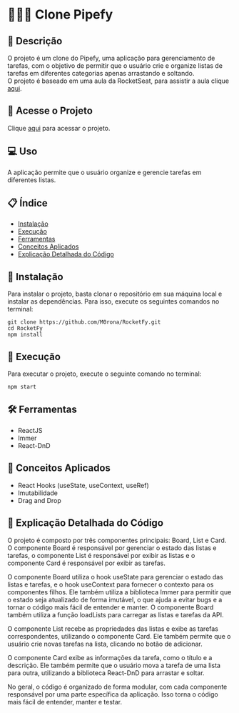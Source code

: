 # 🎴👨‍💻 Clone Pipefy

## 📝 Descrição
O projeto é um clone do Pipefy, uma aplicação para gerenciamento de tarefas, com o objetivo de permitir que o usuário crie e organize listas de tarefas em diferentes categorias apenas arrastando e soltando.</br>
O projeto é baseado em uma aula da RocketSeat, para assistir a aula clique [aqui](https://www.youtube.com/watch?v=awRtgpRsdTQ).

## 🔗 Acesse o Projeto
Clique [aqui](https://drag-in-drop-raiz.vercel.app/) para acessar o projeto.

## 💻 Uso
A aplicação permite que o usuário organize e gerencie tarefas em diferentes listas.

## 📋 Índice
- [Instalação](#-instalação)
- [Execução](#-execução)
- [Ferramentas](#%EF%B8%8F-ferramentas)
- [Conceitos Aplicados](#-conceitos-aplicados)
- [Explicação Detalhada do Código](#-explicação-detalhada-do-código)

## 🔧 Instalação
Para instalar o projeto, basta clonar o repositório em sua máquina local e instalar as dependências. Para isso, execute os seguintes comandos no terminal:
</br>

```git
git clone https://github.com/M0rona/RocketFy.git
cd RocketFy
npm install
```

## 🚀 Execução
Para executar o projeto, execute o seguinte comando no terminal:
```node
npm start
```

## 🛠️ Ferramentas
- ReactJS
- Immer
- React-DnD

## 🧩 Conceitos Aplicados
* React Hooks (useState, useContext, useRef)
* Imutabilidade
* Drag and Drop

## 🔎 Explicação Detalhada do Código
O projeto é composto por três componentes principais: Board, List e Card. O componente Board é responsável por gerenciar o estado das listas e tarefas, o componente List é responsável por exibir as listas e o componente Card é responsável por exibir as tarefas.

O componente Board utiliza o hook useState para gerenciar o estado das listas e tarefas, e o hook useContext para fornecer o contexto para os componentes filhos. Ele também utiliza a biblioteca Immer para permitir que o estado seja atualizado de forma imutável, o que ajuda a evitar bugs e a tornar o código mais fácil de entender e manter. O componente Board também utiliza a função loadLists para carregar as listas e tarefas da API.

O componente List recebe as propriedades das listas e exibe as tarefas correspondentes, utilizando o componente Card. Ele também permite que o usuário crie novas tarefas na lista, clicando no botão de adicionar.

O componente Card exibe as informações da tarefa, como o título e a descrição. Ele também permite que o usuário mova a tarefa de uma lista para outra, utilizando a biblioteca React-DnD para arrastar e soltar.

No geral, o código é organizado de forma modular, com cada componente responsável por uma parte específica da aplicação. Isso torna o código mais fácil de entender, manter e testar.
